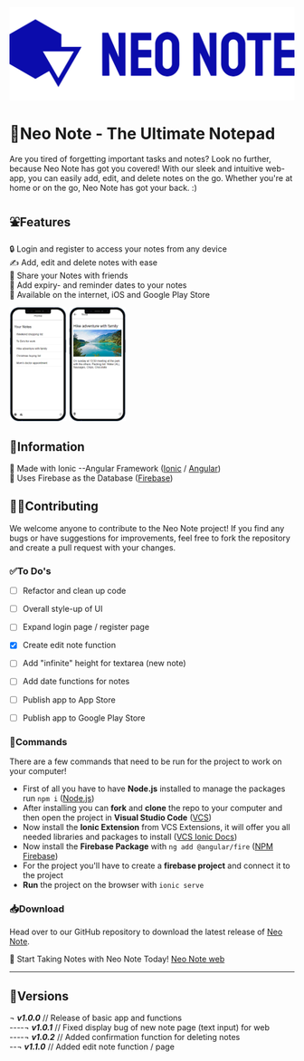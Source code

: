 <img src="logoneonote/logo_large2.png" height=10%/>

# 📝Neo Note - The Ultimate Notepad
Are you tired of forgetting important tasks and notes? Look no further, because Neo Note has got you covered! With our sleek and intuitive web-app, you can easily add, edit, and delete notes on the go. Whether you're at home or on the go, Neo Note has got your back. :)

## ⛲Features 
 🔒 Login and register to access your notes from any device <br>
 ✍️ Add, edit and delete notes with ease <br>
 🤝 Share your Notes with friends <br>
 📅 Add expiry- and reminder dates to your notes <br>
 🏪 Available on the internet, iOS and Google Play Store <br>
 <div>
  <img src=".github/ios-app1.png" width=20%/>
 <img src=".github/ios-app2.png" width=20%/>
  </div>
  
## 💁Information
 🔖 Made with Ionic --Angular Framework  ([Ionic](https://ionicframework.com) / [Angular](https://angular.io)) <br>
 💽 Uses Firebase as the Database  ([Firebase](httpsfirebase.google.com)) <br>
## 🧑‍💻Contributing
We welcome anyone to contribute to the Neo Note project! If you find any bugs or have suggestions for improvements, feel free to fork the repository and create a pull request with your changes.

### ✅To Do's
- [ ] Refactor and clean up code
- [ ] Overall style-up of UI
- [ ] Expand login page / register page
- [X] Create edit note function
- [ ] Add "infinite" height for textarea (new note)
- [ ] Add date functions for notes
 
- [ ] Publish app to App Store
- [ ] Publish app to Google Play Store

### 🤧Commands
There are a few commands that need to be run for the project to work on your computer!
* First of all you have to have **Node.js** installed to manage the packages run ```npm i``` ([Node.js](https://nodejs.org/en/))
* After installing you can **fork** and **clone** the repo to your computer and then open the project in **Visual Studio Code** ([VCS](https://code.visualstudio.com/download))
* Now install the **Ionic Extension** from VCS Extensions, it will offer you all needed libraries and packages to install ([VCS Ionic Docs](https://ionicframework.com/docs/intro/vscode-extension#:~:text=The%20Ionic%20Visual%20Studio%20Code%20extension%20helps%20you%20perform%20various,logo%20in%20the%20activity%20bar.))
* Now install the **Firebase Package** with ```ng add @angular/fire``` ([NPM Firebase](https://www.npmjs.com/package/firebase))
* For the project you'll have to create a **firebase project** and connect it to the project
* **Run** the project on the browser with ```ionic serve```

### 📥Download
Head over to our GitHub repository to download the latest release of [Neo Note](https://github.com/Sigmale1000/neonote).

🚀 Start Taking Notes with Neo Note Today! [Neo Note web](https://neonote.sigmale.dev)

-------------------------------------------------
## 🦠Versions
¬ ***v1.0.0*** // Release of basic app and functions <br>
----¬ ***v1.0.1*** // Fixed display bug of new note page (text input) for web <br>
----¬ ***v1.0.2*** // Added confirmation function for deleting notes <br>
--¬ ***v1.1.0*** // Added edit note function / page <br> 
